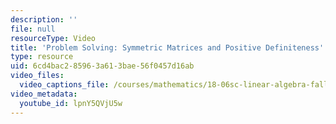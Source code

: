 ```yaml
---
description: ''
file: null
resourceType: Video
title: 'Problem Solving: Symmetric Matrices and Positive Definiteness'
type: resource
uid: 6cd4bac2-8596-3a61-3bae-56f0457d16ab
video_files:
  video_captions_file: /courses/mathematics/18-06sc-linear-algebra-fall-2011/resource-index/problem-solving-symmetric-matrices-and-positive-definiteness/lpnY5QVjU5w.vtt
video_metadata:
  youtube_id: lpnY5QVjU5w
---
```

